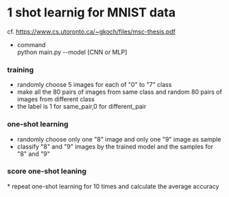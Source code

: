 # 1 shot learnig for MNIST data
cf. https://www.cs.utoronto.ca/~gkoch/files/msc-thesis.pdf

* command 
<br>python main.py --model [CNN or MLP]

<h3> training </h3>

* randomly choose 5 images for each of "0" to "7" class
* make all the 80 pairs of images from same class and random 80 pairs of images from different class
* the label is 1 for same_pair,0 for different_pair
<h3> one-shot learning </h3>

* randomly choose only one "8" image and only one "9" image as sample
* classify "8" and "9" images by the trained model and the samples for "8" and "9"
<h3> score one-shot leaning </h3>
* repeat one-shot learning for 10 times and calculate the average accuracy